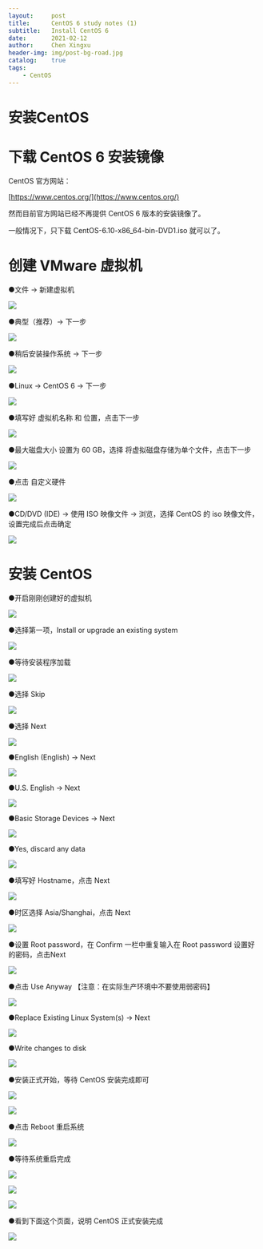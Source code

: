```yaml
---
layout:     post
title:      CentOS 6 study notes (1)
subtitle:   Install CentOS 6
date:       2021-02-12
author:     Chen Xingxu
header-img: img/post-bg-road.jpg
catalog:    true
tags:
    - CentOS
---
```


# 安装CentOS 

# 下载 CentOS 6 安装镜像

CentOS 官方网站：

[https://www.centos.org/](https://www.centos.org/)

然而目前官方网站已经不再提供 CentOS 6 版本的安装镜像了。

一般情况下，只下载 CentOS-6.10-x86_64-bin-DVD1.iso 就可以了。

# 创建 VMware 虚拟机

●文件 -> 新建虚拟机

![](/img-post/2021-02-12-install-centos6/01.jpg)

●典型（推荐）-> 下一步

![](/img-post/2021-02-12-install-centos6/02.jpg)

●稍后安装操作系统 -> 下一步

![](/img-post/2021-02-12-install-centos6/03.jpg)

●Linux -> CentOS 6 -> 下一步

![](/img-post/2021-02-12-install-centos6/04.jpg)

●填写好 虚拟机名称 和 位置，点击下一步

![](/img-post/2021-02-12-install-centos6/05.jpg)

●最大磁盘大小 设置为 60 GB，选择 将虚拟磁盘存储为单个文件，点击下一步

![](/img-post/2021-02-12-install-centos6/06.jpg)

●点击 自定义硬件

![](/img-post/2021-02-12-install-centos6/07.jpg)

●CD/DVD (IDE) -> 使用 ISO 映像文件 -> 浏览，选择 CentOS 的 iso 映像文件，设置完成后点击确定

![](/img-post/2021-02-12-install-centos6/08.jpg)

# 安装 CentOS

●开启刚刚创建好的虚拟机

![](/img-post/2021-02-12-install-centos6/09.jpg)

●选择第一项，Install or upgrade an existing system

![](/img-post/2021-02-12-install-centos6/10.jpg)

●等待安装程序加载

![](/img-post/2021-02-12-install-centos6/11.jpg)

●选择 Skip

![](/img-post/2021-02-12-install-centos6/12.jpg)

●选择 Next

![](/img-post/2021-02-12-install-centos6/13.jpg)

●English (English) -> Next

![](/img-post/2021-02-12-install-centos6/14.jpg)

●U.S. English -> Next

![](/img-post/2021-02-12-install-centos6/15.jpg)

●Basic Storage Devices -> Next

![](/img-post/2021-02-12-install-centos6/16.jpg)

●Yes, discard any data

![](/img-post/2021-02-12-install-centos6/17.jpg)

●填写好 Hostname，点击 Next

![](/img-post/2021-02-12-install-centos6/18.jpg)

●时区选择 Asia/Shanghai，点击 Next

![](/img-post/2021-02-12-install-centos6/19.jpg)

●设置 Root password，在 Confirm 一栏中重复输入在 Root password 设置好的密码，点击Next

![](/img-post/2021-02-12-install-centos6/20.jpg)

●点击 Use Anyway 【注意：在实际生产环境中不要使用弱密码】

![](/img-post/2021-02-12-install-centos6/21.jpg)

●Replace Existing Linux System(s) -> Next

![](/img-post/2021-02-12-install-centos6/22.jpg)

●Write changes to disk

![](/img-post/2021-02-12-install-centos6/23.jpg)

●安装正式开始，等待 CentOS 安装完成即可

![](/img-post/2021-02-12-install-centos6/24.jpg)



![](/img-post/2021-02-12-install-centos6/25.jpg)

●点击 Reboot 重启系统

![](/img-post/2021-02-12-install-centos6/26.jpg)

●等待系统重启完成

![](/img-post/2021-02-12-install-centos6/27.jpg)



![](/img-post/2021-02-12-install-centos6/28.jpg)



![](/img-post/2021-02-12-install-centos6/29.jpg)

●看到下面这个页面，说明 CentOS 正式安装完成

![](/img-post/2021-02-12-install-centos6/30.jpg)